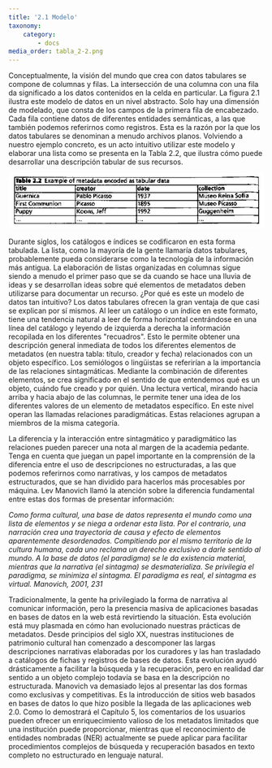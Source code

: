 ```yaml
---
title: '2.1 Modelo'
taxonomy:
    category:
        - docs
media_order: tabla_2-2.png
---
```


Conceptualmente, la visión del mundo que crea con datos tabulares se compone de columnas y filas. La intersección de una columna con una fila da significado a los datos contenidos en la celda en particular. La figura 2.1 ilustra este modelo de datos en un nivel abstracto. Solo hay una dimensión de modelado, que consta de los campos de la primera fila de encabezado. Cada fila contiene datos de diferentes entidades semánticas, a las que también podemos referirnos como registros. Esta es la razón por la que los datos tabulares se denominan a menudo archivos planos. Volviendo a nuestro ejemplo concreto, es un acto intuitivo utilizar este modelo y elaborar una lista como se presenta en la Tabla 2.2, que ilustra cómo puede desarrollar una descripción tabular de sus recursos.

![](tabla_2-2.png)

Durante siglos, los catálogos e índices se codificaron en esta forma tabulada.
La lista, como la mayoría de la gente llamaría datos tabulares, probablemente pueda considerarse como la tecnología de la información más antigua. La elaboración de listas organizadas en columnas sigue siendo a menudo el primer paso que se da cuando se hace una lluvia de ideas y se desarrollan ideas sobre qué elementos de metadatos deben utilizarse para documentar un recurso. ¿Por qué es este un modelo de datos tan intuitivo? Los datos tabulares ofrecen la gran ventaja de que casi se explican por sí mismos. Al leer un catálogo o un índice en este formato,
tiene una tendencia natural a leer de forma horizontal centrándose en una línea del catálogo y leyendo de izquierda a derecha la información recopilada en los diferentes "recuadros". Esto le permite obtener una descripción general inmediata de todos los diferentes elementos de metadatos (en nuestra tabla: título, creador y fecha) relacionados con un objeto específico. Los semiólogos o lingüistas se referirían a la importancia de las relaciones sintagmáticas. Mediante la combinación de diferentes elementos, se crea significado en el sentido de que entendemos qué es un objeto, cuándo fue creado y por quién. Una lectura vertical, mirando hacia arriba y hacia abajo de las columnas, le permite tener una idea de los diferentes valores de un elemento de metadatos específico. En este nivel operan las llamadas relaciones paradigmáticas. Estas relaciones agrupan a miembros de la misma categoría.

La diferencia y la interacción entre sintagmático y paradigmático
las relaciones pueden parecer una nota al margen de la academia pedante. Tenga en cuenta que juegan un papel importante en la comprensión de la diferencia entre el uso de descripciones no estructuradas, a las que podemos referirnos como narrativas, y los campos de metadatos estructurados, que se han dividido para hacerlos más procesables por máquina. Lev Manovich llamó la atención sobre la diferencia fundamental entre estas dos formas de presentar información:

<cite>Como forma cultural, una base de datos representa el mundo como una lista de elementos y se niega a ordenar esta lista. Por el contrario, una narración crea una trayectoria de causa y efecto de elementos aparentemente desordenados. Compitiendo por el mismo territorio de la cultura humana, cada uno reclama un derecho exclusivo a darle sentido al mundo. A la base de datos (el paradigma) se le da existencia material, mientras que la narrativa (el sintagma) se desmaterializa. Se privilegia el paradigma, se minimiza el sintagma. El paradigma es real, el sintagma es virtual.
</cite>
_Manovich, 2001, 231_

Tradicionalmente, la gente ha privilegiado la forma de narrativa al comunicar información, pero la presencia masiva de aplicaciones basadas en bases de datos en la web está revirtiendo la situación. Esta evolución está muy plasmada en cómo han evolucionado nuestras prácticas de metadatos. Desde principios del siglo XX, nuestras instituciones de patrimonio cultural han comenzado a descomponer las largas descripciones narrativas elaboradas por los curadores y las han trasladado a catálogos de fichas y registros de bases de datos. Esta evolución ayudó drásticamente a facilitar la búsqueda y la recuperación, pero en realidad dar sentido a un objeto complejo todavía se basa en la descripción no estructurada. Manovich va demasiado lejos al presentar las dos formas como exclusivas y competitivas. Es la introducción de sitios web basados ​​en bases de datos lo que hizo posible la llegada de las aplicaciones web 2.0. Como lo demostrará el Capítulo 5, los comentarios de los usuarios pueden ofrecer un enriquecimiento valioso de los metadatos limitados que una institución puede proporcionar, mientras que el reconocimiento de entidades nombradas (NER)
actualmente se puede aplicar para facilitar procedimientos complejos de búsqueda y recuperación basados ​​en texto completo no estructurado en lenguaje natural.
